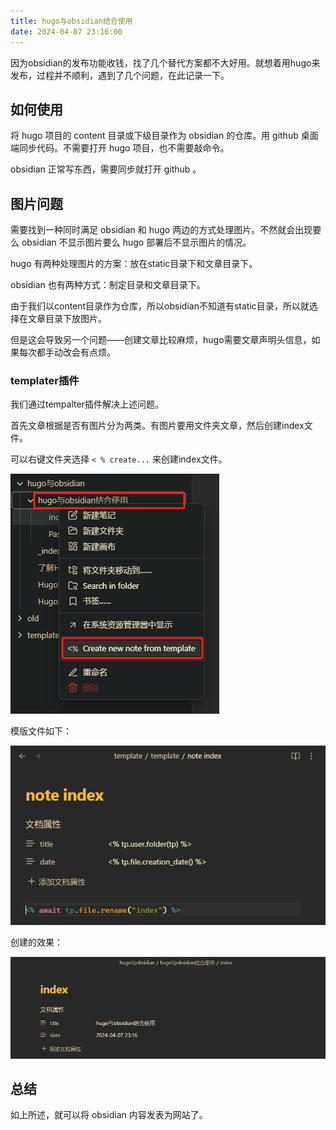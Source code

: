 ```yaml
---
title: hugo与obsidian结合使用
date: 2024-04-07 23:16:00
---
```

因为obsidian的发布功能收钱，找了几个替代方案都不大好用。就想着用hugo来发布，过程并不顺利，遇到了几个问题，在此记录一下。
## 如何使用

将 hugo 项目的 content 目录或下级目录作为 obsidian 的仓库。用 github 桌面端同步代码。不需要打开 hugo 项目，也不需要敲命令。

obsidian 正常写东西，需要同步就打开 github 。
## 图片问题

需要找到一种同时满足 obsidian 和 hugo 两边的方式处理图片。不然就会出现要么 obsidian 不显示图片要么 hugo 部署后不显示图片的情况。

hugo 有两种处理图片的方案：放在static目录下和文章目录下。

obsidian 也有两种方式：制定目录和文章目录下。

由于我们以content目录作为仓库，所以obsidian不知道有static目录，所以就选择在文章目录下放图片。

但是这会导致另一个问题——创建文章比较麻烦，hugo需要文章声明头信息，如果每次都手动改会有点烦。
### templater插件

我们通过tempalter插件解决上述问题。

首先文章根据是否有图片分为两类。有图片要用文件夹文章，然后创建index文件。

可以右键文件夹选择  `< % create...` 来创建index文件。

![](Pasted%20image%2020240407233129.png)

模版文件如下：

![](Pasted%20image%2020240407231943.png)

创建的效果：

![](Pasted%20image%2020240407233334.png)

## 总结

如上所述，就可以将 obsidian 内容发表为网站了。
